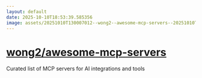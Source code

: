 ```yaml
---
layout: default
date: 2025-10-10T18:53:39.585356
image: assets/20251010T130007012--wong2--awesome-mcp-servers--20251010T130815573--cropped.png
---
```


# [wong2/awesome-mcp-servers](https://github.com/wong2/awesome-mcp-servers)

Curated list of MCP servers for AI integrations and tools
